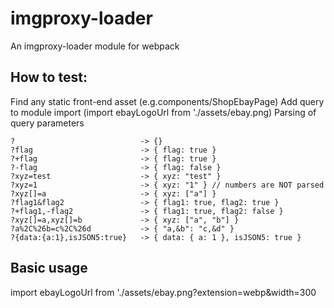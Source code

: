 # imgproxy-loader
An imgproxy-loader module for webpack

## How to test:
Find any static front-end asset (e.g.components/ShopEbayPage)
Add query to module import (import ebayLogoUrl from './assets/ebay.png)
Parsing of query parameters

```
?                            -> {}
?flag                        -> { flag: true }
?+flag                       -> { flag: true }
?-flag                       -> { flag: false }
?xyz=test                    -> { xyz: "test" }
?xyz=1                       -> { xyz: "1" } // numbers are NOT parsed
?xyz[]=a                     -> { xyz: ["a"] }
?flag1&flag2                 -> { flag1: true, flag2: true }
?+flag1,-flag2               -> { flag1: true, flag2: false }
?xyz[]=a,xyz[]=b             -> { xyz: ["a", "b"] }
?a%2C%26b=c%2C%26d           -> { "a,&b": "c,&d" }
?{data:{a:1},isJSON5:true}   -> { data: { a: 1 }, isJSON5: true }
```

## Basic usage
import ebayLogoUrl from './assets/ebay.png?extension=webp&width=300
